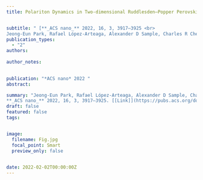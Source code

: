 ```yaml
---
title: Polariton Dynamics in Two-dimensional Ruddlesden–Popper Perovskites Strongly Coupled with Plasmonic Lattices


subtitle: " [**_ACS nano_** 2022, 16, 3, 3917–3925 <br> 
Jeong-Eun Park, Rafael López-Arteaga, Alexander D Sample, Charles R Cherqui, Ioannis Spanopoulos, **Jun Guan**, Mercouri G Kanatzidis, George C Schatz, Emily A Weiss, Teri W Odom* ](https://pubs.acs.org/doi/abs/10.1021/acsnano.1c09296)"
publication_types:
  - "2"
authors: 
  
author_notes:
  

publication: "*ACS nano* 2022 "
abstract: 

summary: "Jeong-Eun Park, Rafael López-Arteaga, Alexander D Sample, Charles R Cherqui, Ioannis Spanopoulos, **Jun Guan**, Mercouri G Kanatzidis, George C Schatz, Emily A Weiss, Teri W Odom*  <br>
**_ACS nano_** 2022, 16, 3, 3917–3925. [[Link]](https://pubs.acs.org/doi/abs/10.1021/acsnano.1c09296)"
draft: false
featured: false
tags:


image:
  filename: Fig.jpg
  focal_point: Smart
  preview_only: false

 
date: 2022-02-02T00:00:00Z
---
```







